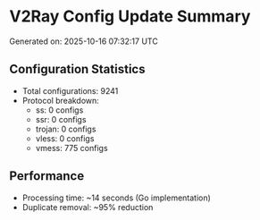# V2Ray Config Update Summary
Generated on: 2025-10-16 07:32:17 UTC

## Configuration Statistics
- Total configurations: 9241
- Protocol breakdown:
  - ss: 0 configs
  - ssr: 0 configs
  - trojan: 0 configs
  - vless: 0 configs
  - vmess: 775 configs

## Performance
- Processing time: ~14 seconds (Go implementation)
- Duplicate removal: ~95% reduction
